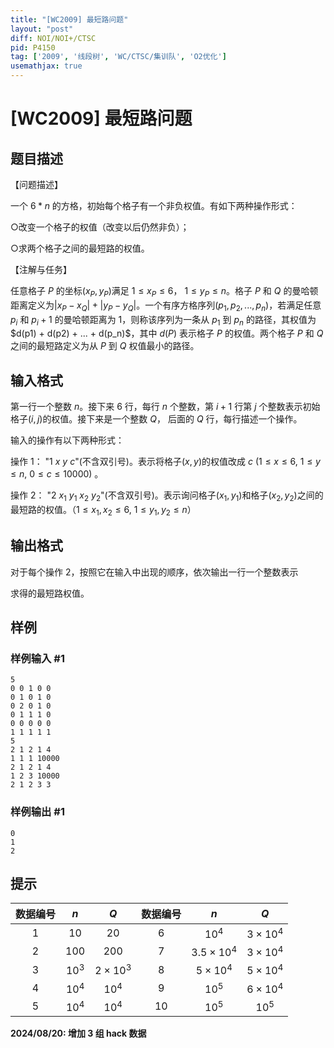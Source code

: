 ```yaml
---
title: "[WC2009] 最短路问题"
layout: "post"
diff: NOI/NOI+/CTSC
pid: P4150
tag: ['2009', '线段树', 'WC/CTSC/集训队', 'O2优化']
usemathjax: true
---
```


# [WC2009] 最短路问题
## 题目描述

【问题描述】

一个 $6 * n$ 的方格，初始每个格子有一个非负权值。有如下两种操作形式：

○改变一个格子的权值（改变以后仍然非负）；

○求两个格子之间的最短路的权值。

【注解与任务】

任意格子 $P$ 的坐标$(x_P, y_P)$满足 $1 \leq x_P \leq 6$， $1 \leq y_P \leq n$。格子 $P$ 和 $Q$ 的曼哈顿距离定义为$|x_P - x_Q| + |y_P - y_Q|$。一个有序方格序列$(p_1, p_2, ..., p_n)$，若满足任意 $p_i$ 和 $p_i + 1$ 的曼哈顿距离为 $1$，则称该序列为一条从 $p_1$ 到 $p_n$ 的路径，其权值为$d(p1) + d(p2) + $...$ + d(p_n)$，其中 $d(P)$ 表示格子 $P$ 的权值。两个格子 $P$ 和 $Q$ 之间的最短路定义为从 $P$ 到 $Q$ 权值最小的路径。

## 输入格式

第一行一个整数 $n$。接下来 $6$ 行，每行 $n$ 个整数，第 $i + 1$ 行第 $j$ 个整数表示初始格子$(i, j)$的权值。接下来是一个整数 $Q$， 后面的 $Q$ 行，每行描述一个操作。

输入的操作有以下两种形式：

操作 $1$： "$1\ x\ y\ c$"(不含双引号)。表示将格子$(x, y)$的权值改成 $c$ ($1 \leq x \leq 6$, $1 \leq y \leq n$, $0 \leq c \leq 10000$) 。

操作 $2$： "$2\ x_1\ y_1\ x_2\ y_2$"(不含双引号)。表示询问格子$(x_1, y_1)$和格子$(x_2, y_2)$之间的最短路的权值。（$1 \leq x_1, x_2 \leq 6$, $1 \leq y_1, y_2 \leq n$）

## 输出格式

对于每个操作 $2$，按照它在输入中出现的顺序，依次输出一行一个整数表示

求得的最短路权值。

## 样例

### 样例输入 #1
```
5
0 0 1 0 0
0 1 0 1 0
0 2 0 1 0
0 1 1 1 0
0 0 0 0 0
1 1 1 1 1
5
2 1 2 1 4
1 1 1 10000
2 1 2 1 4
1 2 3 10000
2 1 2 3 3
```
### 样例输出 #1
```
0
1
2
```
## 提示

|数据编号|$n$|$Q$|数据编号|$n$|$Q$|
|:-:|:-:|:-:|:-:|:-:|:-:|
|$1$|$10$|$20$|$6$|$10^4$|$3\times 10^4$|
|$2$|$100$|$200$|$7$|$3.5\times 10^4$|$3\times 10^4$|
|$3$|$10^3$|$2\times 10^3$|$8$|$5\times 10^4$|$5\times 10^4$|
|$4$|$10^4$|$10^4$|$9$|$10^5$|$6\times 10^4$|
|$5$|$10^4$|$10^4$|$10$|$10^5$|$10^5$|

**2024/08/20: 增加 3 组 hack 数据**
